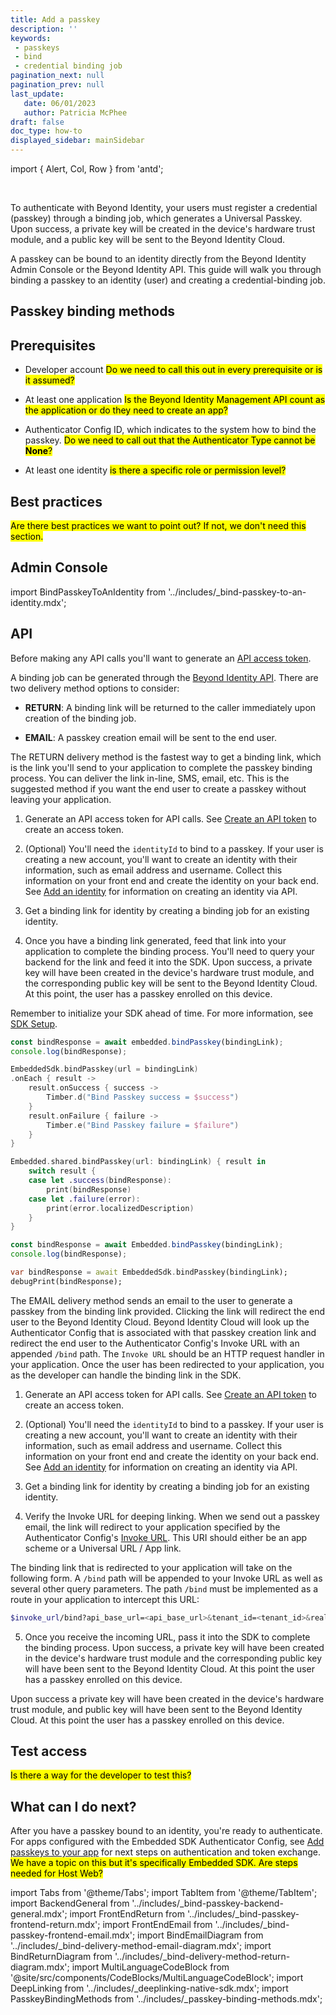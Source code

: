 ```yaml
---
title: Add a passkey
description: ''
keywords: 
 - passkeys
 - bind
 - credential binding job
pagination_next: null
pagination_prev: null
last_update: 
   date: 06/01/2023
   author: Patricia McPhee
draft: false
doc_type: how-to
displayed_sidebar: mainSidebar
---
```


import { Alert, Col, Row } from 'antd';

<Row>
  <Col span={6}>
    <Alert message="Ready for review" type="success" />
  </Col>
</Row>
<br />


To authenticate with Beyond Identity, your users must register a credential (passkey) through a binding job, which generates a Universal Passkey. Upon success, a private key will be created in the device's hardware trust module, and a public key will be sent to the Beyond Identity Cloud. 

A passkey can be bound to an identity directly from the Beyond Identity Admin Console or the Beyond Identity API. This guide will walk you through binding a passkey to an identity (user) and creating a credential-binding job.  


## Passkey binding methods

<PasskeyBindingMethods />

## Prerequisites

- Developer account <mark>Do we need to call this out in every prerequisite or is it assumed?</mark>

- At least one application <mark>Is the Beyond Identity Management API count as the application or do they need to create an app?</mark>

- Authenticator Config ID, which indicates to the system how to bind the passkey. <mark>Do we need to call out that the Authenticator Type cannot be <b>None</b>?</mark>

- At least one identity <mark>is there a specific role or permission level?</mark>

## Best practices

<mark>Are there best practices we want to point out? If not, we don't need this section.</mark>


## Admin Console

import BindPasskeyToAnIdentity from '../includes/_bind-passkey-to-an-identity.mdx';

<BindPasskeyToAnIdentity />

## API

Before making any API calls you'll want to generate an [API access token](../api-tokens/create-api-token#api). 

A binding job can be generated through the [Beyond Identity API](https://developer.beyondidentity.com/api/v1). There are two delivery method options to consider:

- **RETURN**: A binding link will be returned to the caller immediately upon creation of the binding job. 

- **EMAIL**: A passkey creation email will be sent to the end user. 


<Tabs groupId="bind-delivery-method" queryString>

<!--  RETURN -->
<TabItem value="return" label="RETURN">

The RETURN  delivery method is the fastest way to get a binding link, which is the link you'll send to your application to complete the passkey binding process. You can deliver the link in-line, SMS, email, etc. This is the suggested method if you want the end user to create a passkey without leaving your application.

1. Generate an API access token for API calls. See [Create an API token](../api-tokens/create-api-token#api) to create an access token.

2. (Optional) You'll need the `identityId` to bind to a passkey. If your user is creating a new account, you'll want to create an identity with their information, such as email address and username. Collect this information on your front end and create the identity on your back end. See [Add an identity](./add-an-identity#api) for information on creating an identity via API.

3. Get a binding link for identity by creating a binding job for an existing identity. 

  <MultiLanguageCodeBlock
    curl='curl "https://api-$(REGION).beyondidentity.com/v1/tenants/$(TENANT_ID)/realms/$(REALM_ID)/identities/$(IDENTITY_ID)/credential-binding-jobs" \
  -X POST \
  -H "Authorization: Bearer $(API_TOKEN)" \
  -H "Content-Type: application/json" \
  -d "{\"job\":{\"delivery_method\":\"RETURN\",\"authenticator_config_id\":\"$(AUTHENTICATOR_CONFIG_ID)\"}}"'
    title="/credential-binding-jobs"
  />

4. Once you have a binding link generated, feed that link into your application to complete the binding process. You'll need to query your backend for the link and feed it into the SDK. Upon success, a private key will have been created in the device's hardware trust module, and the corresponding public key will be sent to the Beyond Identity Cloud. At this point, the user has a passkey enrolled on this device.

  Remember to initialize your SDK ahead of time. For more information, see [SDK Setup](../sdks/sdk-setup).

  <Tabs groupId="bind-platform">
  <TabItem value="javascript" label="Javascript">

  ```javascript
  const bindResponse = await embedded.bindPasskey(bindingLink);
  console.log(bindResponse);
  ```

  </TabItem>
  <TabItem value="kotlin" label="Kotlin">

  ```kotlin
  EmbeddedSdk.bindPasskey(url = bindingLink)
  .onEach { result ->
      result.onSuccess { success ->
          Timber.d("Bind Passkey success = $success")
      }
      result.onFailure { failure ->
          Timber.e("Bind Passkey failure = $failure")
      }
  }
  ```

  </TabItem>
  <TabItem value="swift" label="Swift">

  ```swift
  Embedded.shared.bindPasskey(url: bindingLink) { result in
      switch result {
      case let .success(bindResponse):
          print(bindResponse)
      case let .failure(error):
          print(error.localizedDescription)
      }
  }
  ```

  </TabItem>
  <TabItem value="reactnative" label="React Native">

  ```javascript
  const bindResponse = await Embedded.bindPasskey(bindingLink);
  console.log(bindResponse);
  ```

  </TabItem>
  <TabItem value="flutter" label="Flutter">

  ```dart
  var bindResponse = await EmbeddedSdk.bindPasskey(bindingLink);
  debugPrint(bindResponse);
  ```

  </TabItem>
  </Tabs>

</TabItem>

<!-- EMAIL -->
<TabItem value="email" label="EMAIL">

The EMAIL delivery method sends an email to the user to generate a passkey from the binding link provided. Clicking the link will redirect the end user to the Beyond Identity Cloud. Beyond Identity Cloud will look up the Authenticator Config that is associated with that passkey creation link and redirect the end user to the Authenticator Config's Invoke URL with an appended `/bind` path. The `Invoke URL` should be an HTTP request handler in your application. Once the user has been redirected to your application, you as the developer can handle the binding link in the SDK.

1. Generate an API access token for API calls. See [Create an API token](../api-tokens/create-api-token#api) to create an access token.

2. (Optional) You'll need the `identityId` to bind to a passkey. If your user is creating a new account, you'll want to create an identity with their information, such as email address and username. Collect this information on your front end and create the identity on your back end. See [Add an identity](./add-an-identity#api) for information on creating an identity via API.

3. Get a binding link for identity by creating a binding job for an existing identity. 

  <MultiLanguageCodeBlock
    curl='curl "https://api-$(REGION).beyondidentity.com/v1/tenants/$(TENANT_ID)/realms/$(REALM_ID)/identities/$(IDENTITY_ID)/credential-binding-jobs" \
  -X POST \
  -H "Authorization: Bearer $(API_TOKEN)" \
  -H "Content-Type: application/json" \
  -d "{\"job\":{\"delivery_method\":\"EMAIL\",\"authenticator_config_id\":\"$(AUTHENTICATOR_CONFIG_ID)\",\"post_binding_redirect_uri\":\"$(APP_REDIRECT_URI)\"}}"'
    title="/credential-binding-jobs"
  />

4. Verify the Invoke URL for deeping linking. When we send out a passkey email, the link will redirect to your application specified by the Authenticator Config's [Invoke URL](../foundations/authenticator-config#invoke-url). This URI should either be an app scheme or a Universal URL / App link.

  <DeepLinking />

  The binding link that is redirected to your application will take on the following form. A `/bind` path will be appended to your Invoke URL as well as several other query parameters. The path `/bind` must be implemented as a route in your application to intercept this URL:

  ```bash
  $invoke_url/bind?api_base_url=<api_base_url>&tenant_id=<tenant_id>&realm_id=<realm_id>&identity_id=<identity_id>&job_id=<job_id>&token=<token>
  ```

5. Once you receive the incoming URL, pass it into the SDK to complete the binding process. Upon success, a private key will have been created in the device's hardware trust module and the corresponding public key will have been sent to the Beyond Identity Cloud. At this point the user has a passkey enrolled on this device.

  <FrontEndEmail />

</TabItem>

</Tabs>

Upon success a private key will have been created in the device's hardware trust module, and public key will have been sent to the Beyond Identity Cloud. At this point the user has a passkey enrolled on this device.

## Test access

<mark>Is there a way for the developer to test this?</mark>

## What can I do next?

After you have a passkey bound to an identity, you're ready to authenticate. For apps configured with the Embedded SDK Authenticator Config, see [Add passkeys to your app](../authentication/embedded-sdk-add-passkeys.mdx) for next steps on authentication and token exchange. <mark>We have a topic on this but it's specifically Embedded SDK. Are steps needed for Host Web?</mark>


import Tabs from '@theme/Tabs';
import TabItem from '@theme/TabItem';
import BackendGeneral from '../includes/_bind-passkey-backend-general.mdx';
import FrontEndReturn from '../includes/_bind-passkey-frontend-return.mdx';
import FrontEndEmail from '../includes/_bind-passkey-frontend-email.mdx';
import BindEmailDiagram from '../includes/_bind-delivery-method-email-diagram.mdx';
import BindReturnDiagram from '../includes/_bind-delivery-method-return-diagram.mdx';
import MultiLanguageCodeBlock from '@site/src/components/CodeBlocks/MultiLanguageCodeBlock';
import DeepLinking from '../includes/_deeplinking-native-sdk.mdx';
import PasskeyBindingMethods from '../includes/_passkey-binding-methods.mdx';